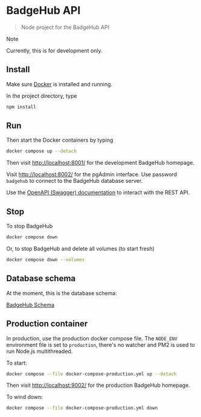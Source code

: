 # BadgeHub API

> Node project for the BadgeHub API

> [!NOTE]  
> Currently, this is for development only.

## Install

Make sure [Docker](https://www.docker.com/get-started/) is installed and running.

In the project directory, type

```bash
npm install
```

## Run

Then start the Docker containers by typing

```bash
docker compose up --detach
```

Then visit [http://localhost:8001/](http://localhost:8001/) for the development BadgeHub homepage.

Visit [http://localhost:8002/](http://localhost:8002/) for the pgAdmin interface.
Use password `badgehub` to connect to the BadgeHub database server.

Use the [OpenAPI (Swagger) documentation](/openapi) to interact with the REST API.

## Stop

To stop BadgeHub

```bash
docker compose down
```

Or, to stop BadgeHub and delete all volumes (to start fresh)

```bash
docker compose down --volumes
```

## Database schema

At the moment, this is the database schema:

[BadgeHub Schema](https://drawsql.app/teams/badge-team/diagrams/simplified-database)

## Production container

In production, use the production docker compose file.
The `NODE_ENV` environment file is set to `production`, there's no watcher and
PM2 is used to run Node.js multithreaded.

To start:

```bash
docker compose --file docker-compose-production.yml up --detach
```

Then visit [http://localhost:9002/](http://localhost:9002/) for the production BadgeHub homepage.

To wind down:

```bash
docker compose --file docker-compose-production.yml down
```
